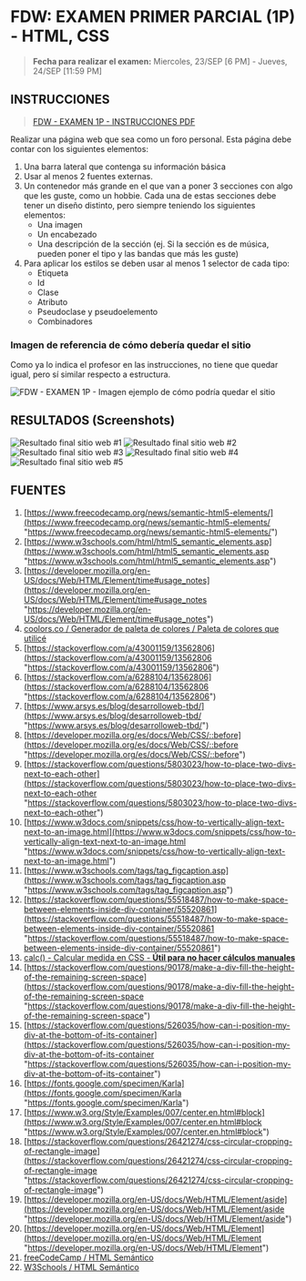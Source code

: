 # FDW: EXAMEN PRIMER PARCIAL (1P) - HTML, CSS

> **Fecha para realizar el examen:** Miercoles, 23/SEP [6 PM] - Jueves, 24/SEP
> [11:59 PM]

## INSTRUCCIONES

> [FDW - EXAMEN 1P - INSTRUCCIONES PDF](FDW_1P%20-%20INSTRUCCIONES%20Primer%20Examen%20Parcial%20-%2023-SEP-2021.pdf "FDW - EXAMEN 1P - INSTRUCCIONES PDF")

Realizar una página web que sea como un foro personal. Esta página debe contar
con los siguientes elementos:

1. Una barra lateral que contenga su información básica
2. Usar al menos 2 fuentes externas.
3. Un contenedor más grande en el que van a poner 3 secciones con algo que les
   guste, como un hobbie. Cada una de estas secciones debe tener un diseño
   distinto, pero siempre teniendo los siguientes elementos:
   - Una imagen
   - Un encabezado
   - Una descripción de la sección (ej. Si la sección es de música, pueden poner
     el tipo y las bandas que más les guste)
4. Para aplicar los estilos se deben usar al menos 1 selector de cada tipo:
   - Etiqueta
   - Id
   - Clase
   - Atributo
   - Pseudoclase y pseudoelemento
   - Combinadores

### Imagen de referencia de cómo debería quedar el sitio

Como ya lo indica el profesor en las instrucciones, no tiene que quedar igual,
pero sí similar respecto a estructura.

![FDW - EXAMEN 1P - Imagen ejemplo de cómo podría quedar el sitio](FDW_1P_ImagenEjemploResultadoProfe_Web%201920%20–%201.png "FDW - EXAMEN 1P - Imagen ejemplo de cómo podría quedar el sitio")

## RESULTADOS (Screenshots)

![Resultado final sitio web #1](SS_RESULTADOS/FDW_Ex1P_RESULTADOS-1.jpeg "Resultado final sitio web #1")
![Resultado final sitio web #2](SS_RESULTADOS/FDW_Ex1P_RESULTADOS-2.jpeg "Resultado final sitio web #2")
![Resultado final sitio web #3](SS_RESULTADOS/FDW_Ex1P_RESULTADOS-3.jpeg "Resultado final sitio web #3")
![Resultado final sitio web #4](SS_RESULTADOS/FDW_Ex1P_RESULTADOS-4.jpeg "Resultado final sitio web #4")
![Resultado final sitio web #5](SS_RESULTADOS/FDW_Ex1P_RESULTADOS-5.jpeg "Resultado final sitio web #5")

## FUENTES

1. [https://www.freecodecamp.org/news/semantic-html5-elements/](https://www.freecodecamp.org/news/semantic-html5-elements/ "https://www.freecodecamp.org/news/semantic-html5-elements/")
1. [https://www.w3schools.com/html/html5_semantic_elements.asp](https://www.w3schools.com/html/html5_semantic_elements.asp "https://www.w3schools.com/html/html5_semantic_elements.asp")
1. [https://developer.mozilla.org/en-US/docs/Web/HTML/Element/time#usage_notes](https://developer.mozilla.org/en-US/docs/Web/HTML/Element/time#usage_notes "https://developer.mozilla.org/en-US/docs/Web/HTML/Element/time#usage_notes")
1. [coolors.co / Generador de paleta de colores / Paleta de colores que utilicé](https://coolors.co/ececec-ad7a99-253d5b-17a398-fc814a-fc8c5a-1f0200 "coolors.co / Generador de paleta de colores / Paleta de colores que utilicé")
1. [https://stackoverflow.com/a/43001159/13562806](https://stackoverflow.com/a/43001159/13562806 "https://stackoverflow.com/a/43001159/13562806")
1. [https://stackoverflow.com/a/6288104/13562806](https://stackoverflow.com/a/6288104/13562806 "https://stackoverflow.com/a/6288104/13562806")
1. [https://www.arsys.es/blog/desarrolloweb-tbd/](https://www.arsys.es/blog/desarrolloweb-tbd/ "https://www.arsys.es/blog/desarrolloweb-tbd/")
1. [https://developer.mozilla.org/es/docs/Web/CSS/::before](https://developer.mozilla.org/es/docs/Web/CSS/::before "https://developer.mozilla.org/es/docs/Web/CSS/::before")
1. [https://stackoverflow.com/questions/5803023/how-to-place-two-divs-next-to-each-other](https://stackoverflow.com/questions/5803023/how-to-place-two-divs-next-to-each-other "https://stackoverflow.com/questions/5803023/how-to-place-two-divs-next-to-each-other")
1. [https://www.w3docs.com/snippets/css/how-to-vertically-align-text-next-to-an-image.html](https://www.w3docs.com/snippets/css/how-to-vertically-align-text-next-to-an-image.html "https://www.w3docs.com/snippets/css/how-to-vertically-align-text-next-to-an-image.html")
1. [https://www.w3schools.com/tags/tag_figcaption.asp](https://www.w3schools.com/tags/tag_figcaption.asp "https://www.w3schools.com/tags/tag_figcaption.asp")
1. [https://stackoverflow.com/questions/55518487/how-to-make-space-between-elements-inside-div-container/55520861](https://stackoverflow.com/questions/55518487/how-to-make-space-between-elements-inside-div-container/55520861 "https://stackoverflow.com/questions/55518487/how-to-make-space-between-elements-inside-div-container/55520861")
1. [calc() - Calcular medida en CSS - **Útil para no hacer cálculos manuales**](https://stackoverflow.com/a/33444984/13562806 "https://stackoverflow.com/a/33444984/13562806")
1. [https://stackoverflow.com/questions/90178/make-a-div-fill-the-height-of-the-remaining-screen-space](https://stackoverflow.com/questions/90178/make-a-div-fill-the-height-of-the-remaining-screen-space "https://stackoverflow.com/questions/90178/make-a-div-fill-the-height-of-the-remaining-screen-space")
1. [https://stackoverflow.com/questions/526035/how-can-i-position-my-div-at-the-bottom-of-its-container](https://stackoverflow.com/questions/526035/how-can-i-position-my-div-at-the-bottom-of-its-container "https://stackoverflow.com/questions/526035/how-can-i-position-my-div-at-the-bottom-of-its-container")
1. [https://fonts.google.com/specimen/Karla](https://fonts.google.com/specimen/Karla "https://fonts.google.com/specimen/Karla")
1. [https://www.w3.org/Style/Examples/007/center.en.html#block](https://www.w3.org/Style/Examples/007/center.en.html#block "https://www.w3.org/Style/Examples/007/center.en.html#block")
1. [https://stackoverflow.com/questions/26421274/css-circular-cropping-of-rectangle-image](https://stackoverflow.com/questions/26421274/css-circular-cropping-of-rectangle-image "https://stackoverflow.com/questions/26421274/css-circular-cropping-of-rectangle-image")
1. [https://developer.mozilla.org/en-US/docs/Web/HTML/Element/aside](https://developer.mozilla.org/en-US/docs/Web/HTML/Element/aside "https://developer.mozilla.org/en-US/docs/Web/HTML/Element/aside")
1. [https://developer.mozilla.org/en-US/docs/Web/HTML/Element](https://developer.mozilla.org/en-US/docs/Web/HTML/Element "https://developer.mozilla.org/en-US/docs/Web/HTML/Element")
1. [freeCodeCamp / HTML Semántico](https://www.freecodecamp.org/news/semantic-html5-elements/ "freeCodeCamp / HTML Semántico")
1. [W3Schools / HTML Semántico](https://www.w3schools.com/html/html5_semantic_elements.asp "W3Schools / HTML Semántico")

